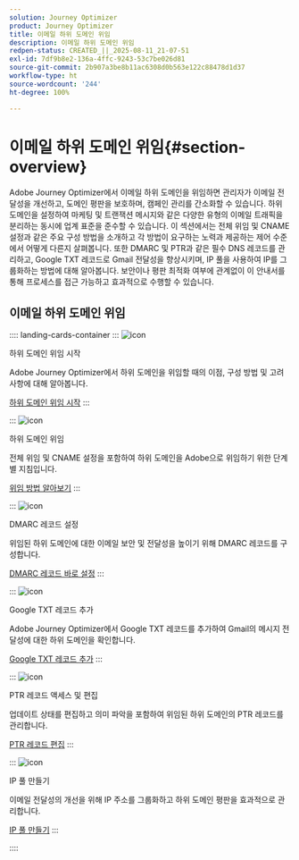 ```yaml
---
solution: Journey Optimizer
product: Journey Optimizer
title: 이메일 하위 도메인 위임
description: 이메일 하위 도메인 위임
redpen-status: CREATED_||_2025-08-11_21-07-51
exl-id: 7df9b8e2-136a-4ffc-9243-53c7be026d81
source-git-commit: 2b907a3be8b11ac6308d0b563e122c88478d1d37
workflow-type: ht
source-wordcount: '244'
ht-degree: 100%

---
```


# 이메일 하위 도메인 위임{#section-overview}

Adobe Journey Optimizer에서 이메일 하위 도메인을 위임하면 관리자가 이메일 전달성을 개선하고, 도메인 평판을 보호하며, 캠페인 관리를 간소화할 수 있습니다. 하위 도메인을 설정하여 마케팅 및 트랜잭션 메시지와 같은 다양한 유형의 이메일 트래픽을 분리하는 동시에 업계 표준을 준수할 수 있습니다. 이 섹션에서는 전체 위임 및 CNAME 설정과 같은 주요 구성 방법을 소개하고 각 방법이 요구하는 노력과 제공하는 제어 수준에서 어떻게 다른지 살펴봅니다. 또한 DMARC 및 PTR과 같은 필수 DNS 레코드를 관리하고, Google TXT 레코드로 Gmail 전달성을 향상시키며, IP 풀을 사용하여 IP를 그룹화하는 방법에 대해 알아봅니다. 보안이나 평판 최적화 여부에 관계없이 이 안내서를 통해 프로세스를 접근 가능하고 효과적으로 수행할 수 있습니다.

## 이메일 하위 도메인 위임

:::: landing-cards-container
:::
![icon](https://cdn.experienceleague.adobe.com/icons/circle-play.svg?lang=ko)

하위 도메인 위임 시작

Adobe Journey Optimizer에서 하위 도메인을 위임할 때의 이점, 구성 방법 및 고려 사항에 대해 알아봅니다.

[하위 도메인 위임 시작](../using/configuration/about-subdomain-delegation.md)
:::

:::
![icon](https://cdn.experienceleague.adobe.com/icons/gear.svg?lang=ko)

하위 도메인 위임

전체 위임 및 CNAME 설정을 포함하여 하위 도메인을 Adobe으로 위임하기 위한 단계별 지침입니다.

[위임 방법 알아보기](../using/configuration/delegate-subdomain.md)
:::

:::
![icon](https://cdn.experienceleague.adobe.com/icons/shield-halved.svg?lang=ko)

DMARC 레코드 설정

위임된 하위 도메인에 대한 이메일 보안 및 전달성을 높이기 위해 DMARC 레코드를 구성합니다.

[DMARC 레코드 바로 설정](../using/configuration/dmarc-record.md)
:::

:::
![icon](https://cdn.experienceleague.adobe.com/icons/bullseye.svg?lang=ko)

Google TXT 레코드 추가

Adobe Journey Optimizer에서 Google TXT 레코드를 추가하여 Gmail의 메시지 전달성에 대한 하위 도메인을 확인합니다.

[Google TXT 레코드 추가](../using/configuration/google-txt.md)
:::

:::
![icon](https://cdn.experienceleague.adobe.com/icons/code-branch.svg?lang=ko)

PTR 레코드 액세스 및 편집

업데이트 상태를 편집하고 의미 파악을 포함하여 위임된 하위 도메인의 PTR 레코드를 관리합니다.

[PTR 레코드 편집](../using/configuration/ptr-records.md)
:::

:::
![icon](https://cdn.experienceleague.adobe.com/icons/list-check.svg?lang=ko)

IP 풀 만들기

이메일 전달성의 개선을 위해 IP 주소를 그룹화하고 하위 도메인 평판을 효과적으로 관리합니다.

[IP 풀 만들기](../using/configuration/ip-pools.md)
:::

::::
